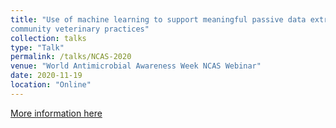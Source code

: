 ```yaml
---
title: "Use of machine learning to support meaningful passive data extraction in
community veterinary practices"
collection: talks
type: "Talk"
permalink: /talks/NCAS-2020
venue: "World Antimicrobial Awareness Week NCAS Webinar"
date: 2020-11-19
location: "Online"
---
```


[More information here](https://www.ncas-australia.org/AAW2020)


